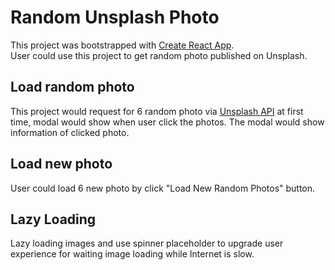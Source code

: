 # Random Unsplash Photo

This project was bootstrapped with [Create React App](https://github.com/facebook/create-react-app).\
User could use this project to get random photo published on Unsplash.

## Load random photo

This project would request for 6 random photo via [Unsplash API](https://unsplash.com/developers) at first time, modal would show when user click the photos.
The modal would show information of clicked photo.

## Load new photo

User could load 6 new photo by click "Load New Random Photos" button.

## Lazy Loading

Lazy loading images and use spinner placeholder to upgrade user experience for waiting image loading while Internet is slow.
